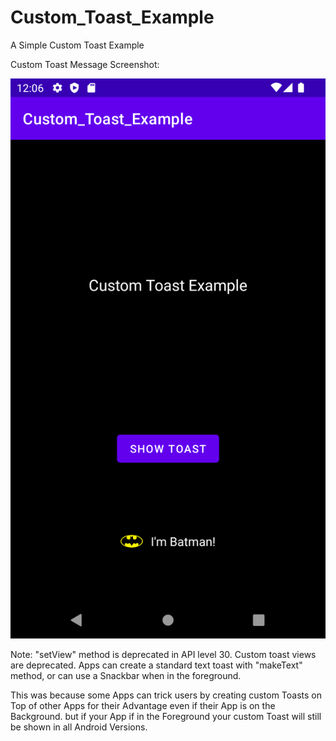# Custom_Toast_Example
A Simple Custom Toast Example

Custom Toast Message Screenshot:

![](Screenshots/custom_toast.png)

Note: "setView" method is deprecated in API level 30.
Custom toast views are deprecated. Apps can
create a standard text toast with "makeText" method,
or can use a Snackbar when in the foreground.
        
This was because some Apps can trick users by creating
custom Toasts on Top of other Apps for their Advantage
even if their App is on the Background. but if your App
if in the Foreground your custom Toast will still be
shown in all Android Versions.